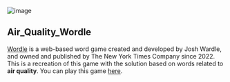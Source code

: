 ![image](https://user-images.githubusercontent.com/28548377/171597447-e9ce0f06-f9cb-47c7-a4eb-ec4dc7b22b87.png)

## Air_Quality_Wordle
[Wordle](https://www.nytimes.com/games/wordle/) is a web-based word game created and developed by Josh Wardle, and owned and published by The New York Times Company since 2022.
This is a recreation of this game with the solution based on words related to <strong>air quality</strong>. You can play this game [here](https://air-quality-wordle.pages.dev/).
